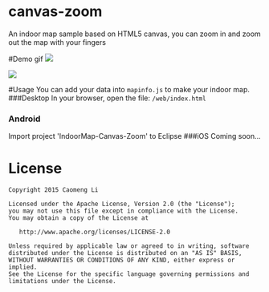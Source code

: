 # canvas-zoom
An indoor map sample based on HTML5 canvas, you can zoom in and zoom out the map with your fingers

#Demo gif
![](https://github.com/licaomeng/canvas-zoom/blob/master/demo1.gif)

![](https://github.com/licaomeng/canvas-zoom/blob/master/demo2.gif)

#Usage
You can add your data into ```mapinfo.js``` to make your indoor map.
###Desktop
In your browser, open the file:
```/web/index.html```
### Android
Import project 'IndoorMap-Canvas-Zoom' to Eclipse
###iOS
Coming soon...

License
=======

    Copyright 2015 Caomeng Li

    Licensed under the Apache License, Version 2.0 (the "License");
    you may not use this file except in compliance with the License.
    You may obtain a copy of the License at

       http://www.apache.org/licenses/LICENSE-2.0

    Unless required by applicable law or agreed to in writing, software
    distributed under the License is distributed on an "AS IS" BASIS,
    WITHOUT WARRANTIES OR CONDITIONS OF ANY KIND, either express or implied.
    See the License for the specific language governing permissions and
    limitations under the License.
